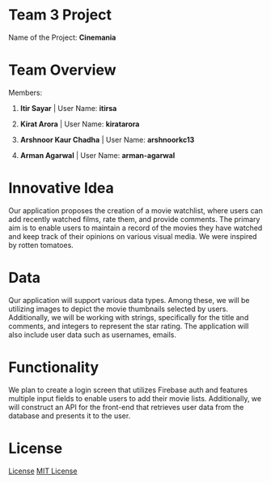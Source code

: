 # Team 3 Project

Name of the Project: **Cinemania**

# Team Overview

Members:

1. **Itir Sayar**
  | User Name: **itirsa**

2. **Kirat Arora**
  | User Name: **kiratarora**

3. **Arshnoor Kaur Chadha**
  | User Name: **arshnoorkc13**

4. **Arman Agarwal**
  | User Name: **arman-agarwal**

# Innovative Idea

Our application proposes the creation of a movie watchlist, where users can add recently watched films, rate them, and provide comments. The primary aim is to enable users to maintain a record of the movies they have watched and keep track of their opinions on various visual media. We were inspired by rotten tomatoes.

# Data

Qur application will support various data types. Among these, we will be utilizing images to depict the movie thumbnails selected by users. Additionally, we will be working with strings, specifically for the title and comments, and integers to represent the star rating. The application will also include user data such as usernames, emails.

# Functionality

We plan to create a login screen that utilizes Firebase auth and features multiple input fields to enable users to add their movie lists. Additionally, we will construct an API for the front-end that retrieves user data from the database and presents it to the user.

# License
[License](./LICENSE)
[MIT License](https://opensource.org/licenses/MIT)
